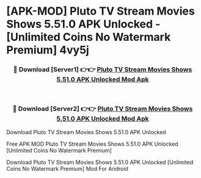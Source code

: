 # [APK-MOD] Pluto TV  Stream Movies Shows 5.51.0 APK Unlocked - [Unlimited Coins No Watermark Premium] 4vy5j



<div align="center">
<h3>🔴 Download [Server1] 👉👉 <a href="https://momento.my/?title=Pluto_TV__Stream_Movies_Shows_5.51.0_APK_Unlocked">Pluto TV  Stream Movies Shows 5.51.0 APK Unlocked Mod Apk</a></h3><br>

<h3>🔴 Download [Server2] 👉👉 <a href="https://momento.my/?title=Pluto_TV__Stream_Movies_Shows_5.51.0_APK_Unlocked">Pluto TV  Stream Movies Shows 5.51.0 APK Unlocked Mod Apk</a></h3>
</div>



Download Pluto TV  Stream Movies Shows 5.51.0 APK Unlocked 

Free APK MOD Pluto TV  Stream Movies Shows 5.51.0 APK Unlocked [Unlimited Coins No Watermark Premium]

Download Pluto TV  Stream Movies Shows 5.51.0 APK Unlocked [Unlimited Coins No Watermark Premium] Mod For Android
